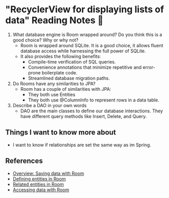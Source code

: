 # "RecyclerView for displaying lists of data" Reading Notes 📖

1. What database engine is Room wrapped around? Do you think this is a good choice? Why or why not?
   - Room is wrapped around SQLite. It is a good choice, it allows fluent database access while harnessing the full power of SQLite. 
   - It also provides the following benefits:
     - Compile-time verification of SQL queries.
     - Convenience annotations that minimize repetitive and error-prone boilerplate code.
     - Streamlined database migration paths.
2. Do Rooms have any similarities to JPA?
   - Room has a couple of similarities with JPA:
     - They both use Entities
     - They both use @ColumnInfo to represent rows in a data table.
3. Describe a DAO in your own words
   - DAO are the main classes to define our database interactions. They have different query methods like Insert, Delete, and Query. 

## Things I want to know more about

- I want to know if relationships are set the same way as im Spring. 

## References 

- [Overview: Saving data with Room](https://developer.android.com/training/data-storage/room)
- [Defining entities in Room](https://developer.android.com/training/data-storage/room/defining-data)
- [Related entities in Room](https://developer.android.com/training/data-storage/room/relationships)
- [Accessing data with Room](https://developer.android.com/training/data-storage/room/accessing-data#java)